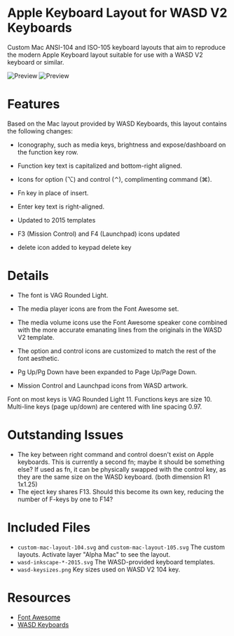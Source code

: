 Apple Keyboard Layout for WASD V2 Keyboards
===========================================

Custom Mac ANSI-104 and ISO-105 keyboard layouts that aim to reproduce the modern Apple Keyboard layout suitable for use with a WASD V2 keyboard or similar.

![Preview](https://raw.github.com/rswail/mac-wasd-keyboard/master/custom-mac-layout-104.png)
![Preview](https://raw.github.com/rswail/mac-wasd-keyboard/master/custom-mac-layout-105.png)

Features
========

Based on the Mac layout provided by WASD Keyboards, this layout contains the following changes:

* Iconography, such as media keys, brightness and expose/dashboard on the 
  function key row.
* Function key text is capitalized and bottom-right aligned.
* Icons for option (⌥) and control (⌃), complimenting command (⌘).
* Fn key in place of insert.
* Enter key text is right-aligned.

* Updated to 2015 templates
* F3 (Mission Control) and F4 (Launchpad) icons updated
* delete icon added to keypad delete key

Details
=======

* The font is VAG Rounded Light.
* The media player icons are from the Font Awesome set.
* The media volume icons use the Font Awesome speaker cone combined with
  the more accurate emanating lines from the originals in the WASD V2 template.
* The option and control icons are customized to match the rest of the font
  aesthetic.
* Pg Up/Pg Down have been expanded to Page Up/Page Down.

* Mission Control and Launchpad icons from WASD artwork.

Font on most keys is VAG Rounded Light 11. Functions keys are size 10.
Multi-line keys (page up/down) are centered with line spacing 0.97.

Outstanding Issues
==================

* The key between right command and control doesn't exist on Apple keyboards.
  This is currently a second fn; maybe it should be something else? If used as fn,
  it can be physically swapped with the control key, as they are the same size on
  the WASD keyboard. (both dimension R1 1x1.25)
* The eject key shares F13. Should this become its own key, reducing the number
  of F-keys by one to F14?

Included Files
==============

* `custom-mac-layout-104.svg` and `custom-mac-layout-105.svg` The custom layouts.
   Activate layer "Alpha Mac" to see the layout.
* `wasd-inkscape-*-2015.svg` The WASD-provided keyboard templates.
* `wasd-keysizes.png` Key sizes used on WASD V2 104 key.

Resources
=========

* [Font Awesome](http://fortawesome.github.io/Font-Awesome/)
* [WASD Keyboards](http://www.wasdkeyboards.com)
